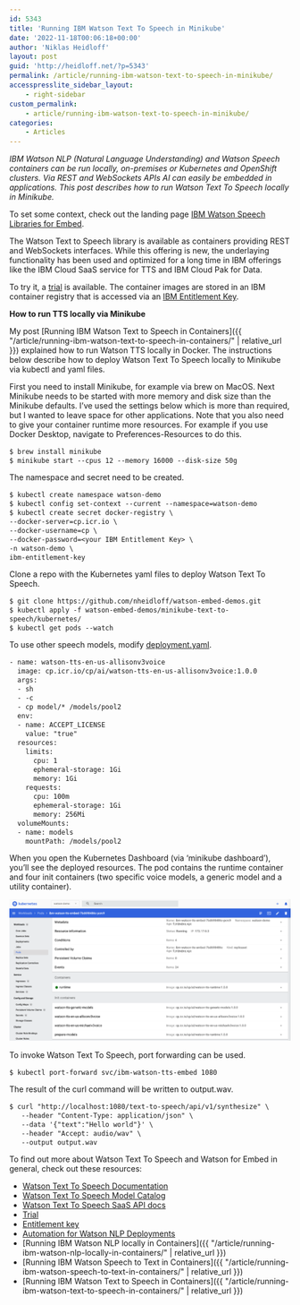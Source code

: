 ```yaml
---
id: 5343
title: 'Running IBM Watson Text To Speech in Minikube'
date: '2022-11-18T00:06:18+00:00'
author: 'Niklas Heidloff'
layout: post
guid: 'http://heidloff.net/?p=5343'
permalink: /article/running-ibm-watson-text-to-speech-in-minikube/
accesspresslite_sidebar_layout:
    - right-sidebar
custom_permalink:
    - article/running-ibm-watson-text-to-speech-in-minikube/
categories:
    - Articles
---
```


*IBM Watson NLP (Natural Language Understanding) and Watson Speech containers can be run locally, on-premises or Kubernetes and OpenShift clusters. Via REST and WebSockets APIs AI can easily be embedded in applications. This post describes how to run Watson Text To Speech locally in Minikube.*

To set some context, check out the landing page [IBM Watson Speech Libraries for Embed](https://www.ibm.com/products/watson-speech-embed-libraries).

The Watson Text to Speech library is available as containers providing REST and WebSockets interfaces. While this offering is new, the underlaying functionality has been used and optimized for a long time in IBM offerings like the IBM Cloud SaaS service for TTS and IBM Cloud Pak for Data.

To try it, a [trial](https://www.ibm.com/account/reg/us-en/signup?formid=urx-51754) is available. The container images are stored in an IBM container registry that is accessed via an [IBM Entitlement Key](https://www.ibm.com/account/reg/us-en/subscribe?formid=urx-51726).

**How to run TTS locally via Minikube**

My post [Running IBM Watson Text to Speech in Containers]({{ "/article/running-ibm-watson-text-to-speech-in-containers/" | relative_url }}) explained how to run Watson TTS locally in Docker. The instructions below describe how to deploy Watson Text To Speech locally to Minikube via kubectl and yaml files.

First you need to install Minikube, for example via brew on MacOS. Next Minikube needs to be started with more memory and disk size than the Minikube defaults. I’ve used the settings below which is more than required, but I wanted to leave space for other applications. Note that you also need to give your container runtime more resources. For example if you use Docker Desktop, navigate to Preferences-Resources to do this.

```
$ brew install minikube 
$ minikube start --cpus 12 --memory 16000 --disk-size 50g
```

The namespace and secret need to be created.

```
$ kubectl create namespace watson-demo
$ kubectl config set-context --current --namespace=watson-demo
$ kubectl create secret docker-registry \
--docker-server=cp.icr.io \
--docker-username=cp \
--docker-password=<your IBM Entitlement Key> \
-n watson-demo \
ibm-entitlement-key
```

Clone a repo with the Kubernetes yaml files to deploy Watson Text To Speech.

```
$ git clone https://github.com/nheidloff/watson-embed-demos.git
$ kubectl apply -f watson-embed-demos/minikube-text-to-speech/kubernetes/
$ kubectl get pods --watch
```

To use other speech models, modify [deployment.yaml](https://github.com/nheidloff/watson-embed-demos/blob/04c52d563039b10a86fdb25b8effe8ddf2d1e948/minikube-text-to-speech/kubernetes/deployment.yaml#L48-L68).

```
- name: watson-tts-en-us-allisonv3voice
  image: cp.icr.io/cp/ai/watson-tts-en-us-allisonv3voice:1.0.0
  args:
  - sh
  - -c
  - cp model/* /models/pool2
  env:
  - name: ACCEPT_LICENSE
    value: "true"
  resources:
    limits:
      cpu: 1
      ephemeral-storage: 1Gi
      memory: 1Gi
    requests:
      cpu: 100m
      ephemeral-storage: 1Gi
      memory: 256Mi
  volumeMounts:
  - name: models
    mountPath: /models/pool2
```

When you open the Kubernetes Dashboard (via ‘minikube dashboard’), you’ll see the deployed resources. The pod contains the runtime container and four init containers (two specific voice models, a generic model and a utility container).

![image](/assets/img/2022/11/Screenshot-2022-11-16-at-08.44.05.png)

To invoke Watson Text To Speech, port forwarding can be used.

```
$ kubectl port-forward svc/ibm-watson-tts-embed 1080
```

The result of the curl command will be written to output.wav.

```
$ curl "http://localhost:1080/text-to-speech/api/v1/synthesize" \
   --header "Content-Type: application/json" \
   --data '{"text":"Hello world"}' \
   --header "Accept: audio/wav" \
   --output output.wav
```

To find out more about Watson Text To Speech and Watson for Embed in general, check out these resources:

- [Watson Text To Speech Documentation](https://www.ibm.com/docs/en/watson-libraries?topic=watson-text-speech-library-embed-home)
- [Watson Text To Speech Model Catalog](https://www.ibm.com/docs/en/watson-libraries?topic=home-models-catalog)
- [Watson Text To Speech SaaS API docs](https://cloud.ibm.com/apidocs/text-to-speech)
- [Trial](https://www.ibm.com/account/reg/us-en/signup?formid=urx-51754)
- [Entitlement key](https://www.ibm.com/account/reg/us-en/subscribe?formid=urx-51726)
- [Automation for Watson NLP Deployments](https://github.com/IBM/watson-automation)
- [Running IBM Watson NLP locally in Containers]({{ "/article/running-ibm-watson-nlp-locally-in-containers/" | relative_url }})
- [Running IBM Watson Speech to Text in Containers]({{ "/article/running-ibm-watson-speech-to-text-in-containers/" | relative_url }})
- [Running IBM Watson Text to Speech in Containers]({{ "/article/running-ibm-watson-text-to-speech-in-containers/" | relative_url }})
